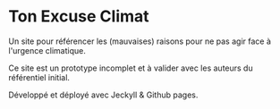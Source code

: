 # Ton Excuse Climat

Un site pour référencer les (mauvaises) raisons pour ne pas agir face à l'urgence climatique.

Ce site est un prototype incomplet et à valider avec les auteurs du référentiel initial.

Développé et déployé avec Jeckyll & Github pages.